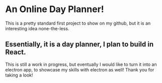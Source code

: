 # An Online Day Planner!

This is a pretty standard first project to show on my github, but it is an interesting idea none-the-less. 

## Essentially, it is a day planner, I plan to build in React. 
This is still a work in progress, but eventually I would like to turn it into an electron app, to showcase my skills with electron as well!
Thank you for taking a look!
